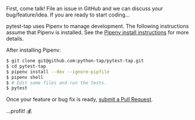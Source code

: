 First,
come talk!
File an issue in GitHub
and we can discuss your bug/feature/idea.
If you are ready to start coding...

pytest-tap uses Pipenv
to manage development.
The following instructions assume that Pipenv is installed.
See the [Pipenv install instructions](https://docs.pipenv.org/install/>)
for more details.

After installing Pipenv:

```bash
$ git clone git@github.com:python-tap/pytest-tap.git
$ cd pytest-tap
$ pipenv install --dev --ignore-pipfile
$ pipenv shell
$ # Edit some files and run the tests.
$ pytest
```

Once your feature or bug fix is ready,
[submit a Pull Request](https://help.github.com/articles/creating-a-pull-request/>).

...profit! :moneybag:
